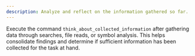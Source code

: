 ```yaml
---
description: Analyze and reflect on the information gathered so far.
---
```


Execute the command `think_about_collected_information` after gathering data through searches, file reads, or symbol analysis. This helps consolidate findings and determine if sufficient information has been collected for the task at hand.